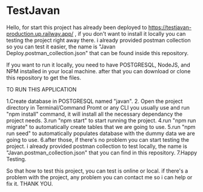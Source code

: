 # TestJavan
Hello, for start this project has already been deployed to https://testjavan-production.up.railway.app/ , if you don't want to install it locally you can testing 
the project right away there. i already provided postman collection so you can test it easier, the name is "Javan Deploy.postman_collection.json" that can be 
found inside this repository.

If you want to run it locally, you need to have POSTGRESQL, NodeJS, and NPM installed in your local machine. after that you can download or clone 
this repository to get the files. 

TO RUN THIS APPLICATION

1.Create database in POSTGRESQL named "javan".
2. Open the project directory in Terminal/Command Promt or any CLI you usually use and run "npm install" command, it will install all the necessary 
dependancy the project needs.
3.run "npm start" to start running the project.
4.run "npm run migrate" to automatically create tables that we are going to use.
5.run "npm run seed" to automatically populates database with the dummy data we are going to use.
6.after those, if there's no problem you can start testing the project. i already provided postman collection to test locally, the name is "Javan.postman_collection.json" that you can find in this repository.
7.Happy Testing.

So that how to test this project, you can test is online or local. if there's a problem with the project, any problem you can contact me so i can help or fix it. THANK YOU.
